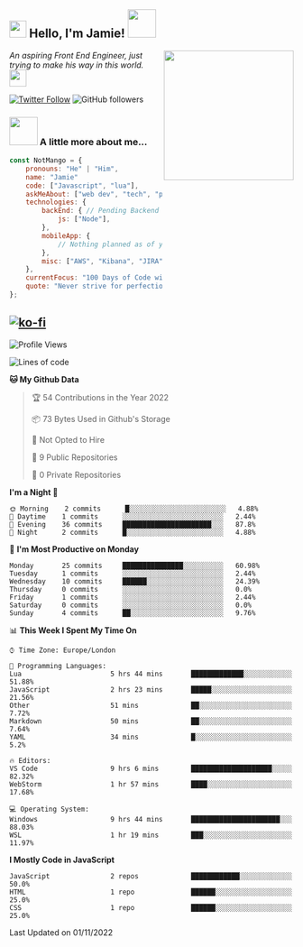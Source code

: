 <h2><img src="https://emojis.slackmojis.com/emojis/images/1531849430/4246/blob-sunglasses.gif?1531849430" width="30"/> Hello, I'm Jamie! <img src="https://media.giphy.com/media/ao9DUiTKH60XS/giphy.gif" width="50"></h2>
<img align='right' src="https://media.giphy.com/media/vLlpbDafjgHystuJ0a/giphy.gif" width="230">
<p><em>An aspiring Front End Engineer, just trying to make his way in this world.
</a><img src="https://media.giphy.com/media/WUlplcMpOCEmTGBtBW/giphy.gif" width="30">
</em></p>

[![Twitter Follow](https://img.shields.io/twitter/follow/enlistedmango?label=Follow)](https://twitter.com/intent/follow?screen_name=enlistedmango)
![GitHub followers](https://img.shields.io/github/followers/enlistedmango?label=Follow&style=social)


### <img src="https://media4.giphy.com/media/26BkNUA64zF0pCFSE/giphy.gif" width="50"> A little more about me...

```javascript
const NotMango = {
    pronouns: "He" | "Him",
    name: "Jamie"
    code: ["Javascript", "lua"],
    askMeAbout: ["web dev", "tech", "photography", "videography"],
    technologies: {
        backEnd: { // Pending Backend Knowledge
            js: ["Node"],
        },
        mobileApp: {
            // Nothing planned as of yet
        },
        misc: ["AWS", "Kibana", "JIRA", ]
    },
    currentFocus: "100 Days of Code with a focus on Front End Development",
    quote: "Never strive for perfection, aim to be 1% better each day!"
};
```
[![ko-fi](https://ko-fi.com/img/githubbutton_sm.svg)](https://ko-fi.com/N4N1FSEY4)
---

<!--START_SECTION:waka-->
![Profile Views](http://img.shields.io/badge/Profile%20Views-54-blue)

![Lines of code](https://img.shields.io/badge/From%20Hello%20World%20I%27ve%20Written-1772%20lines%20of%20code-blue)

**🐱 My Github Data** 

> 🏆 54 Contributions in the Year 2022
 > 
> 📦 73 Bytes Used in Github's Storage 
 > 
> 🚫 Not Opted to Hire
 > 
> 📜 9 Public Repositories 
 > 
> 🔑 0 Private Repositories  
 > 
**I'm a Night 🦉** 

```text
🌞 Morning    2 commits      █░░░░░░░░░░░░░░░░░░░░░░░░   4.88% 
🌆 Daytime    1 commits      ░░░░░░░░░░░░░░░░░░░░░░░░░   2.44% 
🌃 Evening    36 commits     ██████████████████████░░░   87.8% 
🌙 Night      2 commits      █░░░░░░░░░░░░░░░░░░░░░░░░   4.88%

```
📅 **I'm Most Productive on Monday** 

```text
Monday       25 commits     ███████████████░░░░░░░░░░   60.98% 
Tuesday      1 commits      ░░░░░░░░░░░░░░░░░░░░░░░░░   2.44% 
Wednesday    10 commits     ██████░░░░░░░░░░░░░░░░░░░   24.39% 
Thursday     0 commits      ░░░░░░░░░░░░░░░░░░░░░░░░░   0.0% 
Friday       1 commits      ░░░░░░░░░░░░░░░░░░░░░░░░░   2.44% 
Saturday     0 commits      ░░░░░░░░░░░░░░░░░░░░░░░░░   0.0% 
Sunday       4 commits      ██░░░░░░░░░░░░░░░░░░░░░░░   9.76%

```


📊 **This Week I Spent My Time On** 

```text
⌚︎ Time Zone: Europe/London

💬 Programming Languages: 
Lua                      5 hrs 44 mins       █████████████░░░░░░░░░░░░   51.88% 
JavaScript               2 hrs 23 mins       █████░░░░░░░░░░░░░░░░░░░░   21.56% 
Other                    51 mins             ██░░░░░░░░░░░░░░░░░░░░░░░   7.72% 
Markdown                 50 mins             ██░░░░░░░░░░░░░░░░░░░░░░░   7.64% 
YAML                     34 mins             █░░░░░░░░░░░░░░░░░░░░░░░░   5.2%

🔥 Editors: 
VS Code                  9 hrs 6 mins        ████████████████████░░░░░   82.32% 
WebStorm                 1 hr 57 mins        ████░░░░░░░░░░░░░░░░░░░░░   17.68%

💻 Operating System: 
Windows                  9 hrs 44 mins       ██████████████████████░░░   88.03% 
WSL                      1 hr 19 mins        ███░░░░░░░░░░░░░░░░░░░░░░   11.97%

```

**I Mostly Code in JavaScript** 

```text
JavaScript               2 repos             ████████████░░░░░░░░░░░░░   50.0% 
HTML                     1 repo              ██████░░░░░░░░░░░░░░░░░░░   25.0% 
CSS                      1 repo              ██████░░░░░░░░░░░░░░░░░░░   25.0%

```



 Last Updated on 01/11/2022
<!--END_SECTION:waka-->
